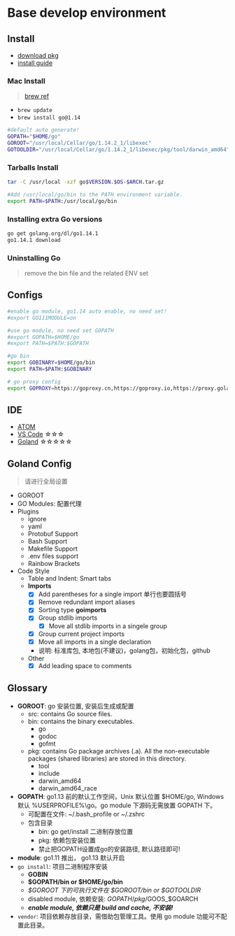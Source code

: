 # Base develop environment

## Install

- [download pkg](https://golang.org/dl/)
- [install guide](https://golang.org/doc/install)

### Mac Install

> [brew ref](https://docs.brew.sh/FAQ)

- `brew update`
- `brew install go@1.14`

```bash
#default auto generate!
GOPATH="$HOME/go"
GOROOT="/usr/local/Cellar/go/1.14.2_1/libexec"
GOTOOLDIR="/usr/local/Cellar/go/1.14.2_1/libexec/pkg/tool/darwin_amd64"
```

### Tarballs Install

```bash
tar -C /usr/local -xzf go$VERSION.$OS-$ARCH.tar.gz

#Add /usr/local/go/bin to the PATH environment variable.
export PATH=$PATH:/usr/local/go/bin
```

### Installing extra Go versions

```bash
go get golang.org/dl/go1.14.1
go1.14.1 download
```

### Uninstalling Go

>remove the bin file and the related ENV set

## Configs

```bash
#enable go module, go1.14 auto enable, no need set!
#export GO111MODULE=on

#use go module, no need set GOPATH
#export GOPATH=$HOME/go
#export PATH=$PATH:$GOPATH

#go bin
export GOBINARY=$HOME/go/bin
export PATH=$PATH:$GOBINARY

# go proxy config
export GOPROXY=https://goproxy.cn,https://goproxy.io,https://proxy.golang.org,direct
```

## IDE

- [ATOM](https://atom.io/)
- [VS Code](https://code.visualstudio.com/) ☆☆☆
- [Goland](https://www.jetbrains.com/go/) ☆☆☆☆☆

## Goland Config

>请进行全局设置

- GOROOT
- GO Modules: 配置代理
- Plugins
  - ignore
  - yaml
  - Protobuf Support
  - Bash Support
  - Makefile Support
  - .env files support
  - Rainbow Brackets
- Code Style
  - Table and Indent: Smart tabs
  - **Imports**
    - [x] Add parentheses for a single import 单行也要圆括号
    - [x] Remove redundant import aliases
    - [x] Sorting type **goimports**
    - [x] Group stdlib imports
      - [x] Move all stdlib imports in a singele group
    - [x] Group current project imports
    - [x] Move all imports in a single declaration
    - 说明: 标准库包, 本地包(不建议)，golang包，初始化包，github
  - Other
    - [x] Add leading space to comments

## Glossary

- **GOROOT**: go 安装位置, 安装后生成或配置
  - src: contains Go source files.
  - bin: contains the binary executables.
    - go
    - godoc
    - gofmt
  - pkg: contains Go package archives (.a). All the non-executable packages (shared libraries) are stored in this directory.
    - tool
    - include
    - darwin_amd64
    - darwin_amd64_race
- **GOPATH**: go1.13 前的默认工作空间，Unix 默认位置 $HOME/go, Windows 默认 %USERPROFILE%\go。go module 下源码无需放置 GOPATH 下。
  - 可配置在文件: ~/.bash_profile or ~/.zshrc
  - 包含目录
    - bin: go get/install 二进制存放位置
    - pkg: 依赖包安装位置
    - 禁止把GOPATH设置成go的安装路径, 默认路径即可!
- **module**: go1.11 推出， go1.13 默认开启
- `go install`: 项目二进制程序安装
  - **GOBIN**
  - **$GOPATH/bin or $HOME/go/bin**
  - *$GOROOT 下的可执行文件在 $GOROOT/bin or $GOTOOLDIR*
  - disabled module, 依赖安装: $GOPATH/pkg/$GOOS_$GOARCH
  - ***enable module, 依赖只是 build and cache, 不安装!***
- `vendor`: 项目依赖存放目录，需借助包管理工具。使用 go module 功能可不配置此目录。
